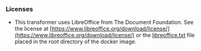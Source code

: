 ### Licenses

* This transformer uses LibreOffice from The Document Foundation. See the license at
 [https://www.libreoffice.org/download/license/](https://www.libreoffice.org/download/license/)
 or the [libreoffice.txt](src/main/resources/licenses/3rd-party/libreoffice.txt)
 file placed in the root directory of the docker image.
